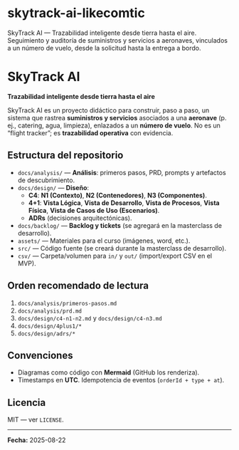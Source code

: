 # skytrack-ai-likecomtic
SkyTrack AI — Trazabilidad inteligente desde tierra hasta el aire. Seguimiento y auditoría de suministros y servicios a aeronaves, vinculados a un número de vuelo, desde la solicitud hasta la entrega a bordo.

# SkyTrack AI
**Trazabilidad inteligente desde tierra hasta el aire**  

SkyTrack AI es un proyecto didáctico para construir, paso a paso, un sistema que rastrea **suministros y servicios** asociados a una **aeronave** (p. ej., catering, agua, limpieza), enlazados a un **número de vuelo**. No es un “flight tracker”; es **trazabilidad operativa** con evidencia.

## Estructura del repositorio
- `docs/analysis/` — **Análisis**: primeros pasos, PRD, prompts y artefactos de descubrimiento.
- `docs/design/` — **Diseño**:  
  - **C4**: **N1 (Contexto)**, **N2 (Contenedores)**, **N3 (Componentes)**.  
  - **4+1**: **Vista Lógica**, **Vista de Desarrollo**, **Vista de Procesos**, **Vista Física**, **Vista de Casos de Uso (Escenarios)**.  
  - **ADRs** (decisiones arquitectónicas).
- `docs/backlog/` — **Backlog y tickets** (se agregará en la masterclass de desarrollo).
- `assets/` — Materiales para el curso (imágenes, word, etc.).
- `src/` — Código fuente (se creará durante la masterclass de desarrollo).
- `csv/` — Carpeta/volumen para `in/` y `out/` (import/export CSV en el MVP).

## Orden recomendado de lectura
1. `docs/analysis/primeros-pasos.md`
2. `docs/analysis/prd.md`
3. `docs/design/c4-n1-n2.md` y `docs/design/c4-n3.md`
4. `docs/design/4plus1/*`
5. `docs/design/adrs/*`

## Convenciones
- Diagramas como código con **Mermaid** (GitHub los renderiza).
- Timestamps en **UTC**. Idempotencia de eventos (`orderId + type + at`).

## Licencia
MIT — ver `LICENSE`.

---
**Fecha:** 2025-08-22

